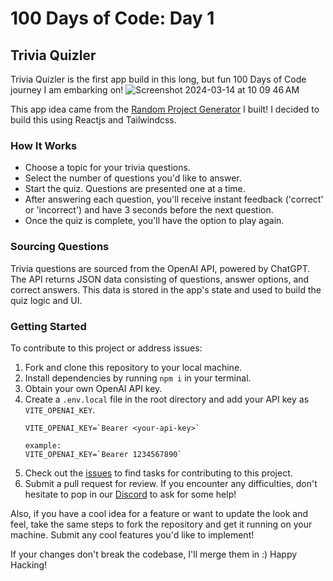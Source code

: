 # 100 Days of Code: Day 1
## Trivia Quizler

Trivia Quizler is the first app build in this long, but fun 100 Days of Code journey I am embarking on!
![Screenshot 2024-03-14 at 10 09 46 AM](https://github.com/dustinusey/100days-trivia-quizler/assets/51311264/4a2b5a67-d934-4e46-8ed7-789379cfab48)

This app idea came from the <a href="https://github.com/dustinusey/random-project-generator-rtw">Random Project Generator</a> I built! I decided to build this using Reactjs and Tailwindcss.

### How It Works
- Choose a topic for your trivia questions.
- Select the number of questions you'd like to answer.
- Start the quiz. Questions are presented one at a time.
- After answering each question, you'll receive instant feedback ('correct' or 'incorrect') and have 3 seconds before the next question.
- Once the quiz is complete, you'll have the option to play again.

### Sourcing Questions
Trivia questions are sourced from the OpenAI API, powered by ChatGPT. The API returns JSON data consisting of questions, answer options, and correct answers. This data is stored in the app's state and used to build the quiz logic and UI.

### Getting Started
To contribute to this project or address issues:
1. Fork and clone this repository to your local machine.
2. Install dependencies by running `npm i` in your terminal.
3. Obtain your own OpenAI API key.
4. Create a `.env.local` file in the root directory and add your API key as `VITE_OPENAI_KEY`.
   ```
   VITE_OPENAI_KEY=`Bearer <your-api-key>`

   example:
   VITE_OPENAI_KEY=`Bearer 1234567890`
   ```
5. Check out the [issues](https://github.com/dustinusey/100days-trivia-quizler/issues) to find tasks for contributing to this project.
7. Submit a pull request for review. If you encounter any difficulties, don't hesitate to pop in our [Discord](https://trhouse.co/JoinDiscord) to ask for some help!

Also, if you have a cool idea for a feature or want to update the look and feel, take the same steps to fork the repository and get it running on your machine. Submit any cool features you'd like to implement!

If your changes don't break the codebase, I'll merge them in :) 
Happy Hacking!
